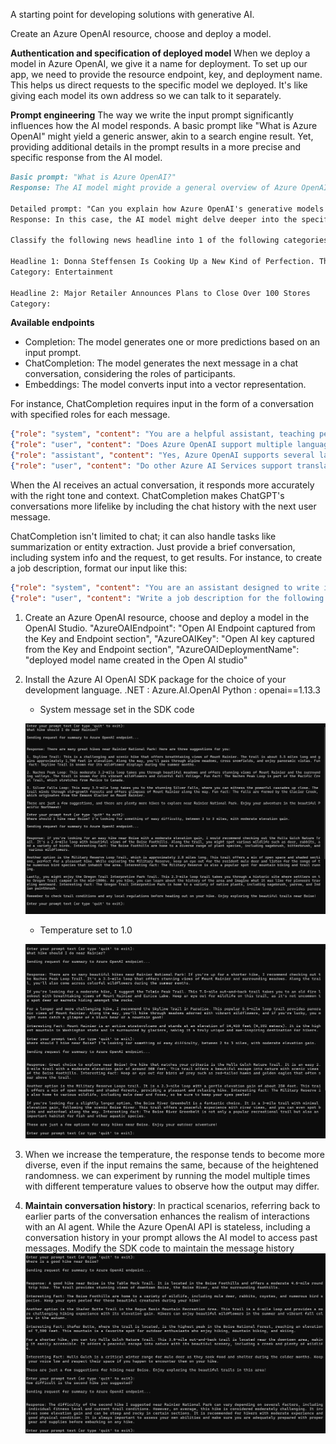 A starting point for developing solutions with generative AI.

Create an Azure OpenAI resource, choose and deploy a model.

**Authentication and specification of deployed model**
When we deploy a model in Azure OpenAI, we give it a name for deployment. To set up our app, we need to provide the resource endpoint, key, and deployment name. This helps us direct requests to the specific model we deployed. It's like giving each model its own address so we can talk to it separately.

**Prompt engineering**
The way we write the input prompt significantly influences how the AI model responds. A basic prompt like "What is Azure OpenAI" might yield a generic answer, akin to a search engine result. Yet, providing additional details in the prompt results in a more precise and specific response from the AI model.

```markdown
Basic prompt: "What is Azure OpenAI?"
Response: The AI model might provide a general overview of Azure OpenAI, similar to what you might find in a search engine result.

Detailed prompt: "Can you explain how Azure OpenAI's generative models are different from traditional search engines?"
Response: In this case, the AI model might delve deeper into the specific capabilities and differences of Azure OpenAI's generative models compared to traditional search engines, providing a more detailed and focused response.

Classify the following news headline into 1 of the following categories: Business, Tech, Politics, Sport, Entertainment

Headline 1: Donna Steffensen Is Cooking Up a New Kind of Perfection. The Internet’s most beloved cooking guru has a buzzy new book and a fresh new perspective
Category: Entertainment

Headline 2: Major Retailer Announces Plans to Close Over 100 Stores
Category:
```

**Available endpoints**
- Completion: The model generates one or more predictions based on an input prompt.
- ChatCompletion: The model generates the next message in a chat conversation, considering the roles of participants.
- Embeddings: The model converts input into a vector representation.

For instance, ChatCompletion requires input in the form of a conversation with specified roles for each message.
```json
{"role": "system", "content": "You are a helpful assistant, teaching people about AI."},
{"role": "user", "content": "Does Azure OpenAI support multiple languages?"},
{"role": "assistant", "content": "Yes, Azure OpenAI supports several languages, and can translate between them."},
{"role": "user", "content": "Do other Azure AI Services support translation too?"}
```
When the AI receives an actual conversation, it responds more accurately with the right tone and context. ChatCompletion makes ChatGPT's conversations more lifelike by including the chat history with the next user message.


ChatCompletion isn't limited to chat; it can also handle tasks like summarization or entity extraction. Just provide a brief conversation, including system info and the request, to get results. For instance, to create a job description, format our input like this:
```json
{"role": "system", "content": "You are an assistant designed to write intriguing job descriptions. "},
{"role": "user", "content": "Write a job description for the following job title: 'Business Intelligence Analyst'. It should include responsibilities, required qualifications, and highlight benefits like time off and flexible hours."}
```

1. Create an Azure OpenAI resource, choose and deploy a model in the OpenAI Studio.
     "AzureOAIEndpoint": "Open AI Endpoint captured from the Key and Endpoint section",
     "AzureOAIKey": "Open AI key captured from the Key and Endpoint section",
     "AzureOAIDeploymentName": "deployed model name created in the Open AI studio"
2. Install the  Azure AI OpenAI SDK package for the choice of your development language.
.NET : Azure.AI.OpenAI
Python : openai==1.13.3
    - System message set in the SDK code

    ![outpu1](images/output1.png)
    - Temperature set to 1.0
    
    ![outpu2](images/output2.png)
3. When we increase the temperature, the response tends to become more diverse, even if the input remains the same, because of the heightened randomness. we can experiment by running the model multiple times with different temperature values to observe how the output may differ.
4. **Maintain conversation history**: In practical scenarios, referring back to earlier parts of the conversation enhances the realism of interactions with an AI agent. While the Azure OpenAI API is stateless, including a conversation history in your prompt allows the AI model to access past messages. Modify the SDK code to maintain the message history
 ![outpu3](images/output3.png)